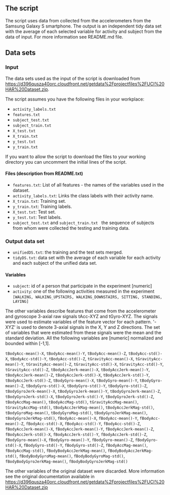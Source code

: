 ## The script
The script uses data from collected from the accelerometers from the Samsung Galaxy S smartphone. 
The output is an independent tidy data set with the average of each selected variable for activity and subject from the data of input.
For more information see README.md file.

## Data sets
### Input
The data sets used as the input of the script is downloaded from https://d396qusza40orc.cloudfront.net/getdata%2Fprojectfiles%2FUCI%20HAR%20Dataset.zip.

The script assumes you have the following files in your workplace:
* `activity_labels.txt`
* `features.txt`
* `subject_test.txt`
* `subject_train.txt `
* `X_test.txt`
* `X_train.txt`
* `y_test.txt`
* `y_train.txt`

If you want to allow the script to download the files to your working directory you can uncomment the initial lines of the script. 

#### Files (description from README.txt)
* `features.txt`: List of all features - the names of the variables used in the dataset.
* `activity_labels.txt`: Links the class labels with their activity name.
* `X_train.txt`: Training set.
* `y_train.txt`: Training labels.
* `X_test.txt`: Test set.
* `y_test.txt`: Test labels.
* `subject_test.txt` and `subject_train.txt ` the sequence of subjects from whom were collected the testing and training data.

### Output data set
* `unifiedDS.txt`: the training and the test sets merged.
* `tidyDS.txt`: data set with the average of each variable for each activity and each subject of the unified data set.

#### Variables
* `subject`: id of a person that participate in the experiment [numeric]
* `activity`: one of the following activities measured in the experiment `[WALKING, WALKING_UPSTAIRS, WALKING_DOWNSTAIRS, SITTING, STANDING, LAYING]`

The other variables describe features that come from the accelerometer and gyroscope 3-axial raw signals tAcc-XYZ and tGyro-XYZ. The signals were used to estimate variables of the feature vector for each pattern. 
'-XYZ' is used to denote 3-axial signals in the X, Y and Z directions. The set of variables that were estimated from these signals were  the mean and the standard deviation. All the following variables are [numeric] normalized and bounded within [-1,1].

`tBodyAcc-mean()-X`, `tBodyAcc-mean()-Y`, `tBodyAcc-mean()-Z`, `tBodyAcc-std()-X`, `tBodyAcc-std()-Y`, `tBodyAcc-std()-Z`, `tGravityAcc-mean()-X`, `tGravityAcc-mean()-Y`, `tGravityAcc-mean()-Z`, `tGravityAcc-std()-X`, `tGravityAcc-std()-Y`, `tGravityAcc-std()-Z`, `tBodyAccJerk-mean()-X`, `tBodyAccJerk-mean()-Y`, `tBodyAccJerk-mean()-Z`, `tBodyAccJerk-std()-X`, `tBodyAccJerk-std()-Y`, `tBodyAccJerk-std()-Z`, `tBodyGyro-mean()-X`, `tBodyGyro-mean()-Y`, `tBodyGyro-mean()-Z`, `tBodyGyro-std()-X`, `tBodyGyro-std()-Y`, `tBodyGyro-std()-Z`, `tBodyGyroJerk-mean()-X`, `tBodyGyroJerk-mean()-Y`, `tBodyGyroJerk-mean()-Z`, `tBodyGyroJerk-std()-X`, `tBodyGyroJerk-std()-Y`, `tBodyGyroJerk-std()-Z`, `tBodyAccMag-mean()`, `tBodyAccMag-std()`, `tGravityAccMag-mean()`, `tGravityAccMag-std()`, `tBodyAccJerkMag-mean()`, `tBodyAccJerkMag-std()`, `tBodyGyroMag-mean()`, `tBodyGyroMag-std()`, `tBodyGyroJerkMag-mean()`, `tBodyGyroJerkMag-std()`, `fBodyAcc-mean()-X`, `fBodyAcc-mean()-Y`, `fBodyAcc-mean()-Z`, `fBodyAcc-std()-X`, `fBodyAcc-std()-Y`, `fBodyAcc-std()-Z`, `fBodyAccJerk-mean()-X`, `fBodyAccJerk-mean()-Y`, `fBodyAccJerk-mean()-Z`, `fBodyAccJerk-std()-X`, `fBodyAccJerk-std()-Y`, `fBodyAccJerk-std()-Z`, `fBodyGyro-mean()-X`, `fBodyGyro-mean()-Y`, `fBodyGyro-mean()-Z`, `fBodyGyro-std()-X`, `fBodyGyro-std()-Y`, `fBodyGyro-std()-Z`, `fBodyAccMag-mean()`, `fBodyAccMag-std()`, `fBodyBodyAccJerkMag-mean()`, `fBodyBodyAccJerkMag-std()`, `fBodyBodyGyroMag-mean()`, `fBodyBodyGyroMag-std()`, `fBodyBodyGyroJerkMag-mean()`, `fBodyBodyGyroJerkMag-std()`  
  
The other variables of the original dataset were discarded. More information see the original documentation available in https://d396qusza40orc.cloudfront.net/getdata%2Fprojectfiles%2FUCI%20HAR%20Dataset.zip


